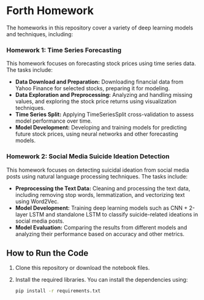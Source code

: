 # Forth Homework

The homeworks in this repository cover a variety of deep learning models and techniques, including:

### **Homework 1: Time Series Forecasting**
This homework focuses on forecasting stock prices using time series data. The tasks include:

- **Data Download and Preparation:** Downloading financial data from Yahoo Finance for selected stocks, preparing it for modeling.
- **Data Exploration and Preprocessing:** Analyzing and handling missing values, and exploring the stock price returns using visualization techniques.
- **Time Series Split:** Applying TimeSeriesSplit cross-validation to assess model performance over time.
- **Model Development:** Developing and training models for predicting future stock prices, using neural networks and other forecasting models.

### **Homework 2: Social Media Suicide Ideation Detection**
This homework focuses on detecting suicidal ideation from social media posts using natural language processing techniques. The tasks include:

- **Preprocessing the Text Data:** Cleaning and processing the text data, including removing stop words, lemmatization, and vectorizing text using Word2Vec.
- **Model Development:** Training deep learning models such as CNN + 2-layer LSTM and standalone LSTM to classify suicide-related ideations in social media posts.
- **Model Evaluation:** Comparing the results from different models and analyzing their performance based on accuracy and other metrics.

## How to Run the Code

1. Clone this repository or download the notebook files.
2. Install the required libraries. You can install the dependencies using:

   ```bash
   pip install -r requirements.txt
